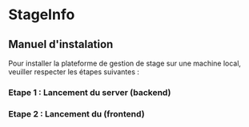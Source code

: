 # StageInfo

## Manuel d'instalation

Pour installer la plateforme de gestion de stage sur une machine local, veuiller respecter les étapes suivantes : 

### Etape 1 : Lancement du server (backend)

### Etape 2 : Lancement du (frontend)
